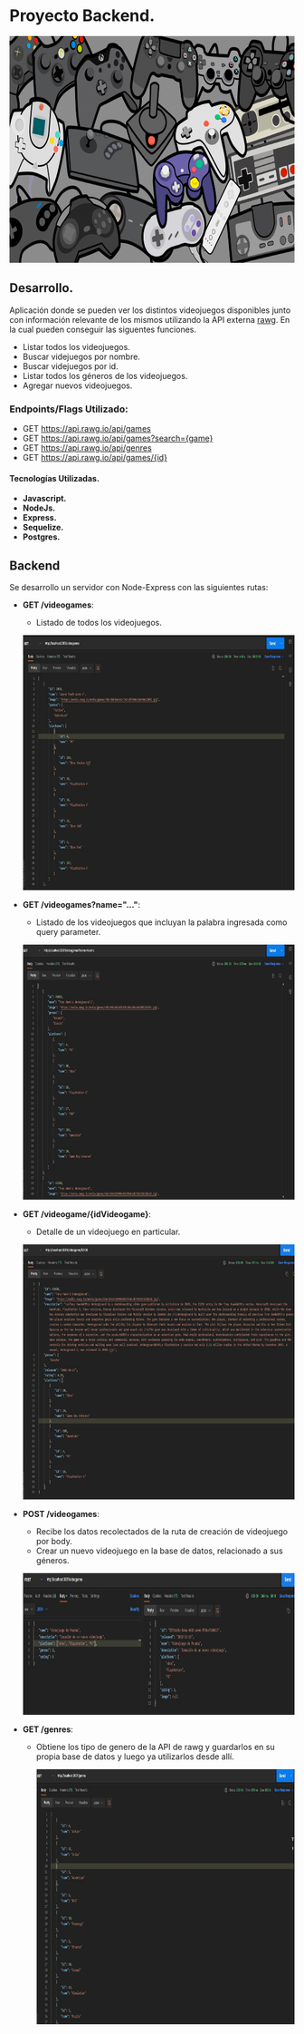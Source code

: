 # Proyecto Backend.

<p align="center">
  <img height="400" width="1200" src="./videojuegos.png" />
</p>

## Desarrollo.

Aplicación donde se pueden ver los distintos videojuegos disponibles junto con información relevante de los mismos utilizando la API externa [rawg](https://rawg.io/apidocs). En la cual pueden conseguir las siguentes funciones.

- Listar todos los videojuegos.
- Buscar videjuegos por nombre.
- Buscar videjuegos por id.
- Listar todos los géneros de los videojuegos.
- Agregar nuevos videojuegos.

### Endpoints/Flags Utilizado:

- GET <https://api.rawg.io/api/games>
- GET <https://api.rawg.io/api/games?search={game}>
- GET <https://api.rawg.io/api/genres>
- GET <https://api.rawg.io/api/games/{id}>


#### Tecnologías Utilizadas.

- **Javascript.**
- **NodeJs.**
- **Express.**
- **Sequelize.** 
- **Postgres.**

## Backend

Se desarrollo un servidor con Node-Express con las siguientes rutas:

- __GET /videogames__:
  - Listado de todos los videojuegos.

  <p align="center">
    <img height="450" width="700" src="images/img-videogames.jpg" />
  </p>

- __GET /videogames?name="..."__:
  - Listado de los videojuegos que incluyan la palabra ingresada como query parameter.

  <p align="center">
    <img height="450" width="900" src="images/search-videogame.jpg" />
  </p>

- __GET /videogame/{idVideogame}__:
  - Detalle de un videojuego en particular.

  <p align="center">
    <img height="450" width="800" src="images/detail-videogame.jpg" />
  </p>

- __POST /videogames__:
  - Recibe los datos recolectados de la ruta de creación de videojuego por body.
  - Crear un nuevo videojuego en la base de datos, relacionado a sus géneros.

  <p align="center">
    <img height="250" width="800" src="images/post-new-videogame.jpg" />
  </p>

- __GET /genres__:
  - Obtiene los tipo de genero de la API de rawg y guardarlos en su propia base de datos y luego ya utilizarlos desde allí.

    <p align="center">
    <img height="450" width="800" src="images/genres-videogame.jpg" />
  </p>



